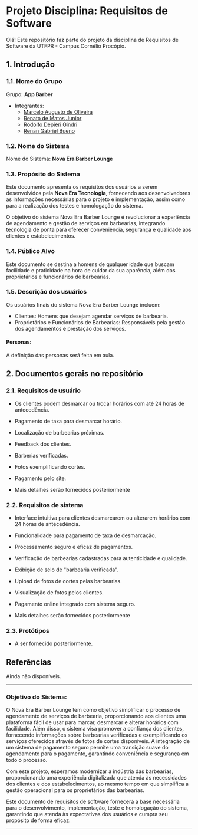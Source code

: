 # Projeto Disciplina: Requisitos de Software

Olá! Este repositório faz parte do projeto da disciplina de Requisitos de Software da UTFPR - Campus Cornélio Procópio.

## 1. Introdução

### 1.1. Nome do Grupo

Grupo: **App Barber**
- Integrantes:
  - [Marcelo Augusto de Oliveira](https://github.com/marceloaugustooliveira)
  - [Renato de Matos Junior](https://github.com/renatomatosjr)
  - [Rodolfo Depieri Gindri](https://github.com/rodolfodepierigindri)
  - [Renan Gabriel Bueno](https://github.com/renangabrielbueno)

### 1.2. Nome do Sistema

Nome do Sistema: **Nova Era Barber Lounge**

### 1.3. Propósito do Sistema

Este documento apresenta os requisitos dos usuários a serem desenvolvidos pela **Nova Era Tecnologia**, fornecendo aos desenvolvedores as informações necessárias para o projeto e implementação, assim como para a realização dos testes e homologação do sistema.

O objetivo do sistema Nova Era Barber Lounge é revolucionar a experiência de agendamento e gestão de serviços em barbearias, integrando tecnologia de ponta para oferecer conveniência, segurança e qualidade aos clientes e estabelecimentos.

### 1.4. Público Alvo

Este documento se destina a homens de qualquer idade que buscam facilidade e praticidade na hora de cuidar da sua aparência, além dos proprietários e funcionários de barbearias.

### 1.5. Descrição dos usuários

Os usuários finais do sistema Nova Era Barber Lounge incluem:
- Clientes: Homens que desejam agendar serviços de barbearia.
- Proprietários e Funcionários de Barbearias: Responsáveis pela gestão dos agendamentos e prestação dos serviços.

#### Personas:

A definição das personas será feita em aula.

## 2. Documentos gerais no repositório

### 2.1. Requisitos de usuário

- Os clientes podem desmarcar ou trocar horários com até 24 horas de antecedência.
- Pagamento de taxa para desmarcar horário.
- Localização de barbearias próximas.
- Feedback dos clientes.
- Barberias verificadas.
- Fotos exemplificando cortes.
- Pagamento pelo site.

- Mais detalhes serão fornecidos posteriormente

### 2.2. Requisitos de sistema

- Interface intuitiva para clientes desmarcarem ou alterarem horários com 24 horas de antecedência.
- Funcionalidade para pagamento de taxa de desmarcação.
- Processamento seguro e eficaz de pagamentos.
- Verificação de barbearias cadastradas para autenticidade e qualidade.
- Exibição de selo de "barbearia verificada".
- Upload de fotos de cortes pelas barbearias.
- Visualização de fotos pelos clientes.
- Pagamento online integrado com sistema seguro.

- Mais detalhes serão fornecidos posteriormente

### 2.3. Protótipos

- A ser fornecido posteriormente.

## Referências

Ainda não disponíveis.

---

### Objetivo do Sistema:

O Nova Era Barber Lounge tem como objetivo simplificar o processo de agendamento de serviços de barbearia, proporcionando aos clientes uma plataforma fácil de usar para marcar, desmarcar e alterar horários com facilidade. Além disso, o sistema visa promover a confiança dos clientes, fornecendo informações sobre barbearias verificadas e exemplificando os serviços oferecidos através de fotos de cortes disponíveis. A integração de um sistema de pagamento seguro permite uma transição suave do agendamento para o pagamento, garantindo conveniência e segurança em todo o processo.

Com este projeto, esperamos modernizar a indústria das barbearias, proporcionando uma experiência digitalizada que atenda às necessidades dos clientes e dos estabelecimentos, ao mesmo tempo em que simplifica a gestão operacional para os proprietários das barbearias.

Este documento de requisitos de software fornecerá a base necessária para o desenvolvimento, implementação, teste e homologação do sistema, garantindo que atenda às expectativas dos usuários e cumpra seu propósito de forma eficaz.

--- 
